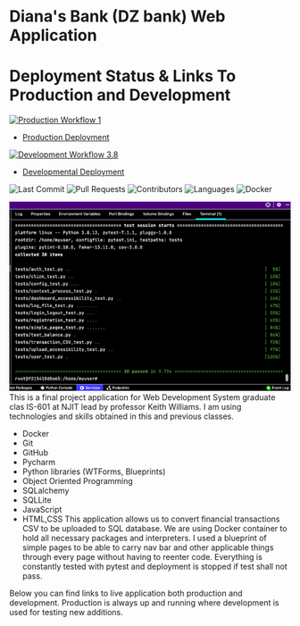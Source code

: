# Diana's Bank (DZ bank) Web Application

# Deployment Status & Links To Production and Development

[![Production Workflow 1](https://github.com/DianaZawislak/My-Bank---IS601/actions/workflows/prod.yml/badge.svg)](https://github.com/DianaZawislak/My-Bank---IS601/actions/workflows/prod.yml)

* [Production Deployment](https://mybank-prod.herokuapp.com)

[![Development Workflow 3.8](https://github.com/DianaZawislak/My-Bank---IS601/actions/workflows/dev.yml/badge.svg)](https://github.com/DianaZawislak/My-Bank---IS601/actions/workflows/dev.yml)

* [Developmental Deployment](https://mybank-dev.herokuapp.com)


![Last Commit](https://img.shields.io/github/last-commit/DianaZawislak/My-Bank---IS601?style=plastic)
![Pull Requests](https://img.shields.io/github/issues-pr/DianaZawislak/My-Bank---IS601?style=plastic)
![Contributors](https://img.shields.io/github/contributors/DianaZawislak/My-Bank---IS601?style=plastic)
![Languages](https://img.shields.io/github/languages/count/DianaZawislak/My-Bank---IS601?style=plastic) 
![Docker](https://img.shields.io/docker/automated/dianazawislak/mit-activityMy-Bank---IS601?style=plastic)

![Pytest Results](app/static/images/pytest)
This is a final project application for Web Development System graduate clas IS-601 at NJIT lead by professor Keith Williams.
I am using technologies and skills obtained in this and previous classes.
* Docker
* Git
* GitHub
* Pycharm
* Python libraries (WTForms, Blueprints)
* Object Oriented Programming
* SQLalchemy
* SQLLite
* JavaScript
* HTML,CSS
This application allows us to convert financial transactions CSV to be uploaded to SQL database. We are using Docker container to hold all necessary packages and interpreters.
I used a blueprint of simple pages to be able to carry nav bar and other applicable things through every page without having to reenter code.
Everything is constantly tested with pytest and deployment is stopped if test shall not pass. 

Below you can find links to live application both production and development. Production is always up and running where development is used for testing new additions.

